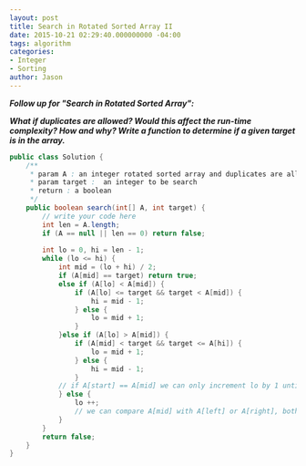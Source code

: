 ```yaml
---
layout: post
title: Search in Rotated Sorted Array II
date: 2015-10-21 02:29:40.000000000 -04:00
tags: algorithm
categories:
- Integer
- Sorting
author: Jason
---
```

<p><strong><em>Follow up for "Search in Rotated Sorted Array":</p>

What if duplicates are allowed? Would this affect the run-time complexity? How and why? Write a function to determine if a given target is in the array.</em></strong></p>

``` java
public class Solution {
    /** 
     * param A : an integer rotated sorted array and duplicates are allowed
     * param target :  an integer to be search
     * return : a boolean 
     */
    public boolean search(int[] A, int target) {
        // write your code here
        int len = A.length;
        if (A == null || len == 0) return false;
        
        int lo = 0, hi = len - 1;
        while (lo <= hi) {
            int mid = (lo + hi) / 2;
            if (A[mid] == target) return true;
            else if (A[lo] < A[mid]) {
                if (A[lo] <= target && target < A[mid]) {
                    hi = mid - 1;
                } else {
                    lo = mid + 1;
                } 
            }else if (A[lo] > A[mid]) {
                if (A[mid] < target && target <= A[hi]) {
                    lo = mid + 1;
                } else {
                    hi = mid - 1;
                }
            // if A[start] == A[mid] we can only increment lo by 1 until we have found some element different from A[mid]
            } else {
                lo ++;
                // we can compare A[mid] with A[left] or A[right], both will work. However, if we compare with A[left] then we increment lo, if we compare with A[right], we decrement hi
            }
        }
        return false;
    }
}
```
